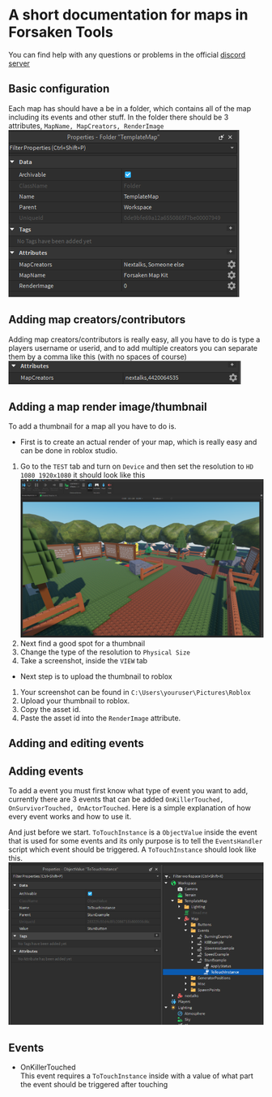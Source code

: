 # A short documentation for maps in Forsaken Tools

You can find help with any questions or problems in the official [discord server](https://youtu.be/xvFZjo5PgG0?list=RDxvFZjo5PgG0)

## Basic configuration

Each map has should have a be in a folder, which contains all of the map including its events and other stuff. In the folder there should be 3 attributes, ``MapName, MapCreators, RenderImage``
![alt text](https://github.com/nextalksv2/Forsaken-Tools/blob/main/MiscAssets/MapAttributes.png?raw=true)

## Adding map creators/contributors

Adding map creators/contributors is really easy, all you have to do is type a players username or userid, and to add multiple creators you can separate them by a comma like this (with no spaces of course)
![alt text](https://github.com/nextalksv2/Forsaken-Tools/blob/main/MiscAssets/MapCreators.png?raw=true)

## Adding a map render image/thumbnail

To add a thumbnail for a map all you have to do is.
- First is to create an actual render of your map, which is really easy and can be done in roblox studio.
1. Go to the `TEST` tab and turn on `Device` and then set the resolution to `HD 1080 1920x1080` it should look like this
![alt text](https://github.com/nextalksv2/Forsaken-Tools/blob/main/MiscAssets/MapRenderStep1.png?raw=true)
2. Next find a good spot for a thumbnail
3. Change the type of the resolution to `Physical Size`
4. Take a screenshot, inside the `VIEW` tab
- Next step is to upload the thumbnail to roblox
1. Your screenshot can be found in `C:\Users\youruser\Pictures\Roblox`
2. Upload your thumbnail to roblox.
3. Copy the asset id.
4. Paste the asset id into the `RenderImage` attribute.

## Adding and editing events

## Adding events
To add a event you must first know what type of event you want to add, currently there are 3 events that can be added `OnKillerTouched, OnSurvivorTouched, OnActorTouched`. Here is a simple explanation of how every event works and how to use it.

And just before we start. `ToTouchInstance` is a `ObjectValue` inside the event that is used for some events and its only purpose is to tell the `EventsHandler` script which event should be triggered. A `ToTouchInstance` should look like this.
![alt text](https://github.com/nextalksv2/Forsaken-Tools/blob/main/MiscAssets/ToTouchInstance.png?raw=true)

## Events

- OnKillerTouched  
This event requires a `ToTouchInstance` inside with a value of what part the event should be triggered after touching
